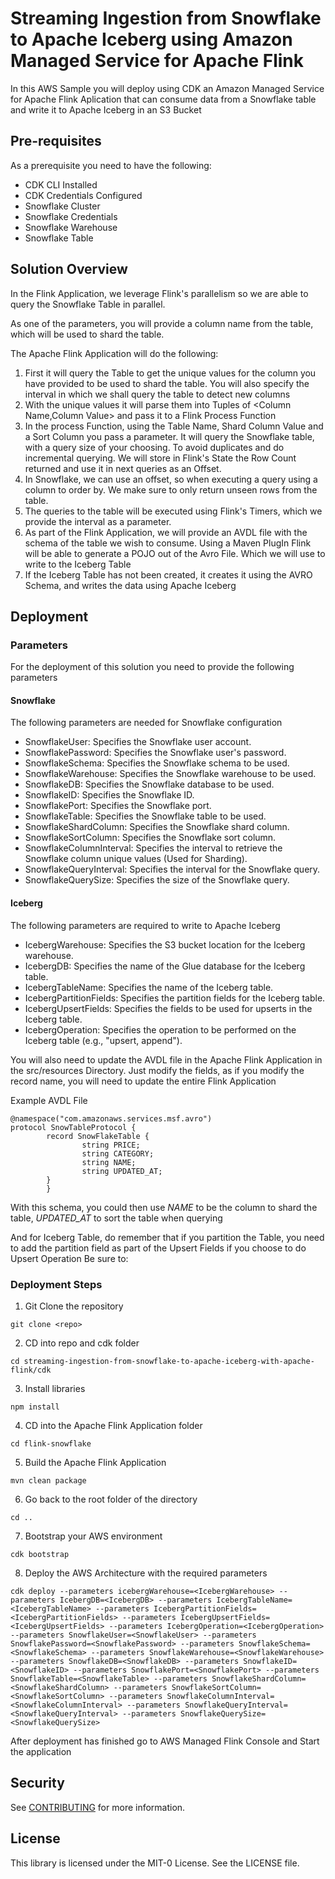 # Streaming Ingestion from Snowflake to Apache Iceberg using Amazon Managed Service for Apache Flink

In this AWS Sample you will deploy using CDK an Amazon Managed Service for Apache Flink Aplication that can consume data from a Snowflake table and write it to Apache Iceberg in an S3 Bucket

## Pre-requisites
As a prerequisite you need to have the following:

- CDK CLI Installed
- CDK Credentials Configured
- Snowflake Cluster
- Snowflake Credentials
- Snowflake Warehouse
- Snowflake Table


## Solution Overview

In the Flink Application, we leverage Flink's parallelism so we are able to query the Snowflake Table in parallel.

As one of the parameters, you will provide a column name from the table, which will be used to shard the table. 

The Apache Flink Application will do the following:
1. First it will query the Table to get the unique values for the column you have provided to be used to shard the table. You will also specify the interval in which we shall query the table to detect new columns
2. With the unique values it will parse them into Tuples of <Column Name,Column Value> and pass it to a Flink Process Function
3. In the process Function, using the Table Name, Shard Column Value and a Sort Column you pass a parameter. It will query the Snowflake table, with a query size of your choosing. To avoid duplicates and do incremental querying. We will store in Flink's State the Row Count returned and use it in next queries as an Offset.
4. In Snowflake, we can use an offset, so when executing a query using a column to order by. We make sure to only return unseen rows from the table.
5. The queries to the table will be executed using Flink's Timers, which we provide the interval as a parameter. 
6. As part of the Flink Application, we will provide an AVDL file with the schema of the table we wish to consume. Using a Maven PlugIn Flink will be able to generate a POJO out of the Avro File. Which we will use to write to the Iceberg Table
7. If the Iceberg Table has not been created, it creates it using the AVRO Schema, and writes the data using Apache Iceberg

## Deployment

### Parameters

For the deployment of this solution you need to provide the following parameters

#### Snowflake
The following parameters are needed for Snowflake configuration

- SnowflakeUser: Specifies the Snowflake user account.
- SnowflakePassword: Specifies the Snowflake user's password.
- SnowflakeSchema: Specifies the Snowflake schema to be used.
- SnowflakeWarehouse: Specifies the Snowflake warehouse to be used.
- SnowflakeDB: Specifies the Snowflake database to be used.
- SnowflakeID: Specifies the Snowflake ID.
- SnowflakePort: Specifies the Snowflake port.
- SnowflakeTable: Specifies the Snowflake table to be used.
- SnowflakeShardColumn: Specifies the Snowflake shard column.
- SnowflakeSortColumn: Specifies the Snowflake sort column.
- SnowflakeColumnInterval: Specifies the interval to retrieve the Snowflake column unique values (Used for Sharding).
- SnowflakeQueryInterval: Specifies the interval for the Snowflake query.
- SnowflakeQuerySize: Specifies the size of the Snowflake query.


#### Iceberg

The following parameters are required to write to Apache Iceberg

- IcebergWarehouse: Specifies the S3 bucket location for the Iceberg warehouse. 
- IcebergDB: Specifies the name of the Glue database for the Iceberg table. 
- IcebergTableName: Specifies the name of the Iceberg table. 
- IcebergPartitionFields: Specifies the partition fields for the Iceberg table. 
- IcebergUpsertFields: Specifies the fields to be used for upserts in the Iceberg table. 
- IcebergOperation: Specifies the operation to be performed on the Iceberg table (e.g., "upsert, append").

You will also need to update the AVDL file in the Apache Flink Application in the src/resources Directory.
Just modify the fields, as if you modify the record name, you will need to update the entire Flink Application

Example AVDL File
```
@namespace("com.amazonaws.services.msf.avro")
protocol SnowTableProtocol {
        record SnowFlakeTable {
                string PRICE;
                string CATEGORY;
                string NAME;
                string UPDATED_AT;
        }
        }
```

With this schema, you could then use *NAME* to be the column to shard the table, *UPDATED_AT* to sort the table when querying

And for Iceberg Table, do remember that if you partition the Table, you need to add the partition field as part of the Upsert Fields if you choose to do Upsert Operation
Be sure to:

### Deployment Steps

1. Git Clone the repository

```shell
git clone <repo>
```

2. CD into repo and cdk folder

```shell
cd streaming-ingestion-from-snowflake-to-apache-iceberg-with-apache-flink/cdk
```

3. Install libraries

```shell
npm install
```

4. CD into the Apache Flink Application folder

```shell
cd flink-snowflake
```

5. Build the Apache Flink Application

```shell
mvn clean package
```

6. Go back to the root folder of the directory

```shell
cd ..
```

7. Bootstrap your AWS environment
```shell
cdk bootstrap
```
8. Deploy the AWS Architecture with the required parameters
```shell
cdk deploy --parameters icebergWarehouse=<IcebergWarehouse> --parameters IcebergDB=<IcebergDB> --parameters IcebergTableName=<IcebergTableName> --parameters IcebergPartitionFields=<IcebergPartitionFields> --parameters IcebergUpsertFields=<IcebergUpsertFields> --parameters IcebergOperation=<IcebergOperation> --parameters SnowflakeUser=<SnowflakeUser> --parameters SnowflakePassword=<SnowflakePassword> --parameters SnowflakeSchema=<SnowflakeSchema> --parameters SnowflakeWarehouse=<SnowflakeWarehouse> --parameters SnowflakeDB=<SnowflakeDB> --parameters SnowflakeID=<SnowflakeID> --parameters SnowflakePort=<SnowflakePort> --parameters SnowflakeTable=<SnowflakeTable> --parameters SnowflakeShardColumn=<SnowflakeShardColumn> --parameters SnowflakeSortColumn=<SnowflakeSortColumn> --parameters SnowflakeColumnInterval=<SnowflakeColumnInterval> --parameters SnowflakeQueryInterval=<SnowflakeQueryInterval> --parameters SnowflakeQuerySize=<SnowflakeQuerySize>
```


After deployment has finished go to AWS Managed Flink Console and Start the application

## Security

See [CONTRIBUTING](CONTRIBUTING.md#security-issue-notifications) for more information.

## License

This library is licensed under the MIT-0 License. See the LICENSE file.

